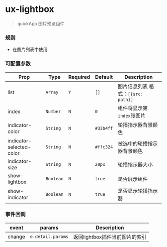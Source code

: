 # ux-lightbox

> quickApp 图片预览组件

### 规则
- 在图片列表中使用

### 可配置参数

| Prop | Type | Required | Default | Description |
|-------------|------------|--------|-----|-----|
| list | `Array` |`Y`| `[]` | 图片信息列表 格式：`[{src: path}]` |
| index | `Number` |`N`| `0` | 组件将显示第`index`张图片 |
| indicator-color | `String` |`N`| `#33b4ff` | 轮播指示器背景颜色 |
| indicator-selected-color | `String` |`N`| `#ffc324` | 被选中的轮播指示器背景颜色 |
| indicator-size | `String` |`N`| `20px` | 轮播指示器大小 |
| show-lightbox  | `Boolean` |`N`| `true` | 是否展示组件 |
| show-indicator | `Boolean` |`N`| `true ` |是否显示轮播指示器|

### 事件回调

| event | params | Description |
|-------------|------------|--------|
| change | `e.detail.params` | 返回lightbox插件当前图片的索引 |